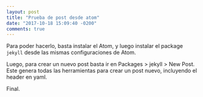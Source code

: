 ```yaml
---
layout: post
title: "Prueba de post desde atom"
date: "2017-10-18 15:09:40 -0200"
comments: true
---
```


Para poder hacerlo, basta instalar el Atom, y luego instalar el package `jekyll`
desde las mismas configuraciones de Atom.

Luego, para crear un nuevo post basta ir en Packages > jekyll > New Post.
Este genera todas las herramientas para crear un post nuevo, incluyendo el header en yaml.

Final.

